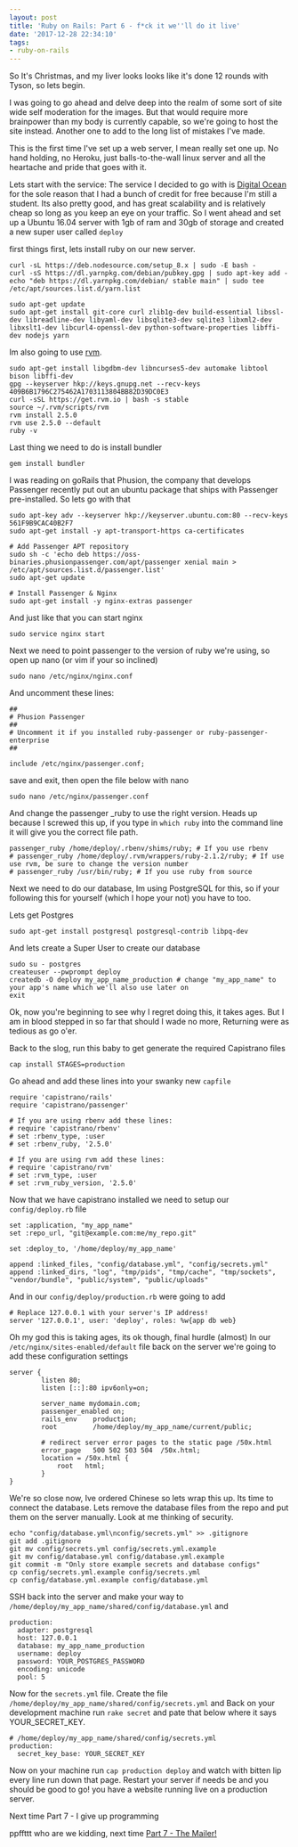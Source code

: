 ```yaml
---
layout: post
title: 'Ruby on Rails: Part 6 - f*ck it we''ll do it live'
date: '2017-12-28 22:34:10'
tags:
- ruby-on-rails
---
```


So It's Christmas, and my liver looks looks like it's done 12 rounds with Tyson, so lets begin.

I was going to go ahead and delve deep into the realm of some sort of site wide self moderation for the images. But that would require more brainpower than my body is currently capable, so we're going to host the site instead. Another one to add to the long list of mistakes I've made.

This is the first time I've set up a web server, I mean really set one up. No hand holding, no Heroku, just balls-to-the-wall linux server and all the heartache and pride that goes with it.

Lets start with the service: 
The service I decided to go with is [Digital Ocean](https://www.digitalocean.com/) for the sole reason that I had a bunch of credit for free because I'm still a student. Its also pretty good, and has great scalability and is relatively cheap so long as you keep an eye on your traffic. So I went ahead and set up a Ubuntu 16.04 server with 1gb of ram and 30gb of storage and created a new super user called `deploy`

first things first, lets install ruby on our new server.

```
curl -sL https://deb.nodesource.com/setup_8.x | sudo -E bash -
curl -sS https://dl.yarnpkg.com/debian/pubkey.gpg | sudo apt-key add -
echo "deb https://dl.yarnpkg.com/debian/ stable main" | sudo tee /etc/apt/sources.list.d/yarn.list

sudo apt-get update
sudo apt-get install git-core curl zlib1g-dev build-essential libssl-dev libreadline-dev libyaml-dev libsqlite3-dev sqlite3 libxml2-dev libxslt1-dev libcurl4-openssl-dev python-software-properties libffi-dev nodejs yarn
```

Im also going to use [rvm](https://rvm.io/).
```
sudo apt-get install libgdbm-dev libncurses5-dev automake libtool bison libffi-dev
gpg --keyserver hkp://keys.gnupg.net --recv-keys 409B6B1796C275462A1703113804BB82D39DC0E3
curl -sSL https://get.rvm.io | bash -s stable
source ~/.rvm/scripts/rvm
rvm install 2.5.0
rvm use 2.5.0 --default
ruby -v
```
Last thing we need to do is install bundler
```
gem install bundler
```

I was reading on goRails that Phusion, the company that develops Passenger recently put out an ubuntu package that ships with Passenger pre-installed. So lets go with that

```
sudo apt-key adv --keyserver hkp://keyserver.ubuntu.com:80 --recv-keys 561F9B9CAC40B2F7
sudo apt-get install -y apt-transport-https ca-certificates

# Add Passenger APT repository
sudo sh -c 'echo deb https://oss-binaries.phusionpassenger.com/apt/passenger xenial main > /etc/apt/sources.list.d/passenger.list'
sudo apt-get update

# Install Passenger & Nginx
sudo apt-get install -y nginx-extras passenger
```
And just like that you can start nginx
```
sudo service nginx start
```
Next we need to point passenger to the version of ruby we're using, so open up nano (or vim if your so inclined)
```
sudo nano /etc/nginx/nginx.conf
```
And uncomment these lines:
```
##
# Phusion Passenger
##
# Uncomment it if you installed ruby-passenger or ruby-passenger-enterprise
##

include /etc/nginx/passenger.conf;
```
save and exit, then open the file below with nano
```
sudo nano /etc/nginx/passenger.conf
```
And change the passenger _ruby to use the right version. Heads up because I screwed this up, if you type in `which ruby` into the command line it will give you the correct file path.
```
passenger_ruby /home/deploy/.rbenv/shims/ruby; # If you use rbenv
# passenger_ruby /home/deploy/.rvm/wrappers/ruby-2.1.2/ruby; # If use use rvm, be sure to change the version number
# passenger_ruby /usr/bin/ruby; # If you use ruby from source
```

Next we need to do our database, Im using PostgreSQL for this, so if your following this for yourself (which I hope your not) you have to too.

Lets get Postgres
```
sudo apt-get install postgresql postgresql-contrib libpq-dev
```
And lets create a Super User to create our database
```
sudo su - postgres
createuser --pwprompt deploy
createdb -O deploy my_app_name_production # change "my_app_name" to your app's name which we'll also use later on
exit
```
Ok, now you're beginning to see why I regret doing this, it takes ages. But I am in blood stepped in so far that should I wade no more, Returning were as tedious as go o'er.

Back to the slog, run this baby to get generate the required Capistrano files
```
cap install STAGES=production
```
Go ahead and add these lines into your swanky new `capfile`
```
require 'capistrano/rails'
require 'capistrano/passenger'

# If you are using rbenv add these lines:
# require 'capistrano/rbenv'
# set :rbenv_type, :user
# set :rbenv_ruby, '2.5.0'

# If you are using rvm add these lines:
# require 'capistrano/rvm'
# set :rvm_type, :user
# set :rvm_ruby_version, '2.5.0'
```
Now that we have capistrano installed we need to setup our `config/deploy.rb` file
```
set :application, "my_app_name"
set :repo_url, "git@example.com:me/my_repo.git"

set :deploy_to, '/home/deploy/my_app_name'

append :linked_files, "config/database.yml", "config/secrets.yml"
append :linked_dirs, "log", "tmp/pids", "tmp/cache", "tmp/sockets", "vendor/bundle", "public/system", "public/uploads"
```
And in our  `config/deploy/production.rb` were going to add
```
# Replace 127.0.0.1 with your server's IP address!
server '127.0.0.1', user: 'deploy', roles: %w{app db web}
```

Oh my god this is taking ages, its ok though, final hurdle (almost)
In our `/etc/nginx/sites-enabled/default` file back on the server we're going to add these configuration settings
```
server {
        listen 80;
        listen [::]:80 ipv6only=on;

        server_name mydomain.com;
        passenger_enabled on;
        rails_env    production;
        root         /home/deploy/my_app_name/current/public;

        # redirect server error pages to the static page /50x.html
        error_page   500 502 503 504  /50x.html;
        location = /50x.html {
            root   html;
        }
}
```
We're so close now, Ive ordered Chinese so lets wrap this up. Its time to connect the database. Lets remove the database files from the repo and put them on the server manually. Look at me thinking of security.
```
echo "config/database.yml\nconfig/secrets.yml" >> .gitignore
git add .gitignore
git mv config/secrets.yml config/secrets.yml.example
git mv config/database.yml config/database.yml.example
git commit -m "Only store example secrets and database configs"
cp config/secrets.yml.example config/secrets.yml
cp config/database.yml.example config/database.yml
```
SSH back into the server and make your way to `/home/deploy/my_app_name/shared/config/database.yml`
and 
```
production:
  adapter: postgresql
  host: 127.0.0.1
  database: my_app_name_production
  username: deploy
  password: YOUR_POSTGRES_PASSWORD
  encoding: unicode
  pool: 5
```
Now for the `secrets.yml` file. Create the file `/home/deploy/my_app_name/shared/config/secrets.yml` and Back on your development machine run `rake secret` and pate that below where it says YOUR_SECRET_KEY. 
```
# /home/deploy/my_app_name/shared/config/secrets.yml
production:
  secret_key_base: YOUR_SECRET_KEY
```

Now on your machine run `cap production deploy` and watch with bitten lip every line run down that page. Restart your server if needs be and you should be good to go! you have a website running live on a production server.

Next time Part 7 - I give up programming

ppffttt who are we kidding, next time [Part 7 - The Mailer!](http://breen.ie)

